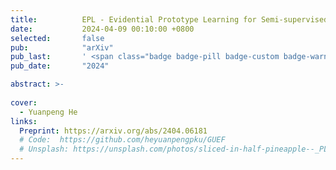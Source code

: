 ```yaml
---
title:          EPL - Evidential Prototype Learning for Semi-supervised Medical Image Segmentation
date:           2024-04-09 00:10:00 +0800
selected:       false
pub:            "arXiv"
pub_last:       ' <span class="badge badge-pill badge-custom badge-warning">CCF N</span>'
pub_date:       "2024"

abstract: >-
  
cover:          
  - Yuanpeng He
links:
  Preprint: https://arxiv.org/abs/2404.06181 
  # Code:  https://github.com/heyuanpengpku/GUEF
  # Unsplash: https://unsplash.com/photos/sliced-in-half-pineapple--_PLJZmHZzk
---
```

